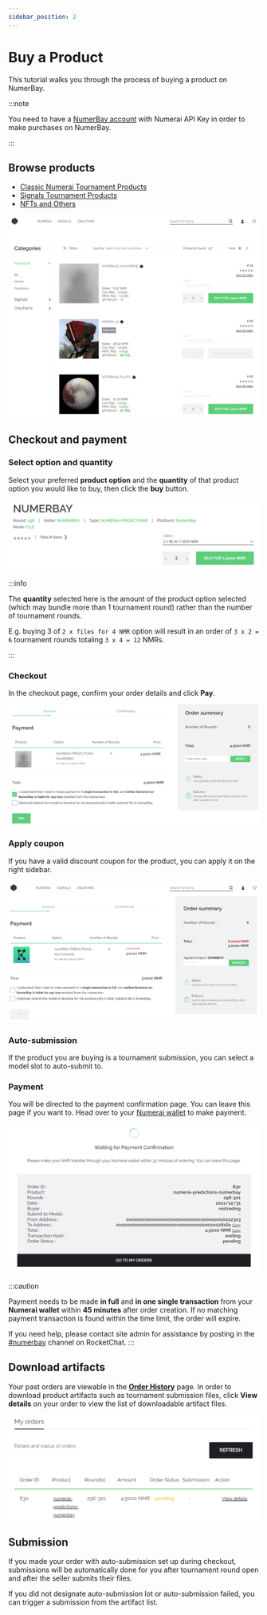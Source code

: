 ```yaml
---
sidebar_position: 2
---
```


# Buy a Product

This tutorial walks you through the process of buying a product on NumerBay.

:::note

You need to have a [NumerBay account](./set-up-account) with Numerai API Key in order to make purchases on NumerBay.

:::

## Browse products

- [Classic Numerai Tournament Products](https://numerbay.ai/c/numerai)
- [Signals Tournament Products](https://numerbay.ai/c/signals)
- [NFTs and Others](https://numerbay.ai/c/onlyfams)

![Product Catalog](/img/tutorial/productCatalog.png)

## Checkout and payment

### Select option and quantity
Select your preferred **product option** and the **quantity** of that product option you would like to buy, then click the **buy** button.

![Product Quantity](/img/tutorial/productQuantity.png)

:::info

The **quantity** selected here is the amount of the product option selected (which may bundle more than 1 tournament round) rather than the number of tournament rounds.

E.g. buying 3 of `2 x files for 4 NMR` option will result in an order of `3 x 2 = 6` tournament rounds totaling `3 x 4 = 12` NMRs.

:::

### Checkout
In the checkout page, confirm your order details and click **Pay**.

![Product Checkout](/img/tutorial/productCheckout.png)


### Apply coupon
If you have a valid discount coupon for the product, you can apply it on the right sidebar.

![Product Coupon](/img/tutorial/productCoupon.png)


### Auto-submission
If the product you are buying is a tournament submission, you can select a model slot to auto-submit to.


### Payment
You will be directed to the payment confirmation page. You can leave this page if you want to. Head over to your [Numerai wallet](https://numer.ai/wallet) to make payment.

![Product Payment](/img/tutorial/productPayment.png)

:::caution

Payment needs to be made **in full** and **in one single transaction** from your **Numerai wallet** within **45 minutes** after order creation. If no matching payment transaction is found within the time limit, the order will expire.

If you need help, please contact site admin for assistance by posting in the [#numerbay](https://community.numer.ai/channel/numerbay) channel on RocketChat.
:::

## Download artifacts

Your past orders are viewable in the **[Order History](https://numerbay.ai/my-account/order-history)** page. 
In order to download product artifacts such as tournament submission files, click **View details** on your order to view the list of downloadable artifact files.

![Order List](/img/tutorial/orderList.png)

## Submission
If you made your order with auto-submission set up during checkout, submissions will be automatically done for you after tournament round open and after the seller submits their files.

If you did not designate auto-submission lot or auto-submission failed, you can trigger a submission from the artifact list.

